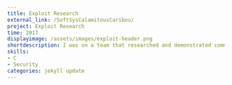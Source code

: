 ```yaml
---
title: Exploit Research
external_link: /SoftSysCalamitousCaribou/
project: Exploit Research
time: 2017
displayimage: /assets/images/exploit-header.png
shortdescription: I was on a team that researched and demonstrated common C and Unix vulnerabilities.
skills:
- C
- Security
categories: jekyll update
---
```

